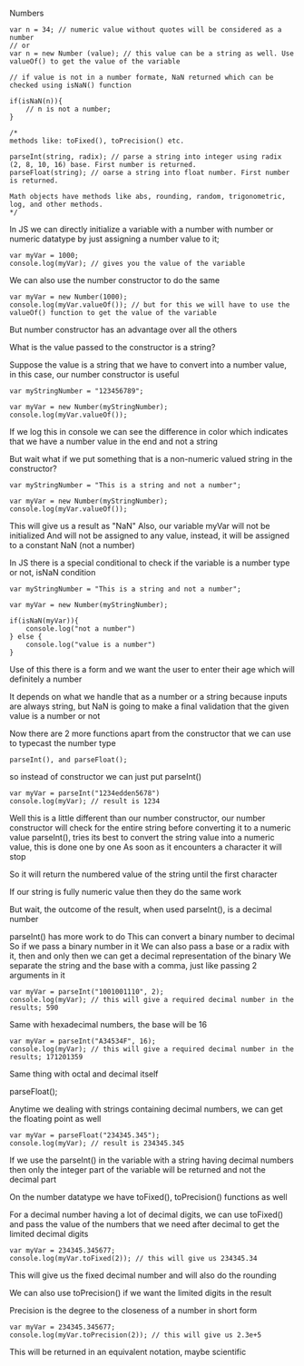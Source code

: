Numbers

```
var n = 34; // numeric value without quotes will be considered as a number
// or
var n = new Number (value); // this value can be a string as well. Use valueOf() to get the value of the variable

// if value is not in a number formate, NaN returned which can be checked using isNaN() function

if(isNaN(n)){
	// n is not a number;
}

/*
methods like: toFixed(), toPrecision() etc.

parseInt(string, radix); // parse a string into integer using radix (2, 8, 10, 16) base. First number is returned.
parseFloat(string); // oarse a string into float number. First number is returned.

Math objects have methods like abs, rounding, random, trigonometric, log, and other methods.
*/
```

In JS we can directly initialize a variable with a number with number or numeric datatype by just assigning a number value to it;

```
var myVar = 1000;
console.log(myVar); // gives you the value of the variable
```

We can also use the number constructor to do the same

```
var myVar = new Number(1000);
console.log(myVar.valueOf()); // but for this we will have to use the valueOf() function to get the value of the variable
```

But number constructor has an advantage over all the others

What is the value passed to the constructor is a string?

Suppose the value is a string that we have to convert into a number value, in this case, our number constructor is useful

```
var myStringNumber = "123456789";

var myVar = new Number(myStringNumber);
console.log(myVar.valueOf());
```

If we log this in console we can see the difference in color which indicates that we have a number value in the end and not a string

But wait what if we put something that is a non-numeric valued string in the constructor?

```
var myStringNumber = "This is a string and not a number";

var myVar = new Number(myStringNumber);
console.log(myVar.valueOf());
```

This will give us a result as "NaN"
Also, our variable myVar will not be initialized
And will not be assigned to any value, instead, it will be assigned to a constant NaN (not a number)

In JS there is a special conditional to check if the variable is a number type or not, isNaN condition

```
var myStringNumber = "This is a string and not a number";

var myVar = new Number(myStringNumber);

if(isNaN(myVar)){
	console.log("not a number")
} else {
	console.log("value is a number")
}
```

Use of this there is a form and we want the user to enter their age which will definitely a number

It depends on what we handle that as a number or a string because inputs are always string, but NaN is going to make a final validation that the given value is a number or not

Now there are 2 more functions apart from the constructor that we can use to typecast the number type

```
parseInt(), and parseFloat();
```

so instead of constructor we can just put parseInt()

```
var myVar = parseInt("1234edden5678")
console.log(myVar); // result is 1234
```

Well this is a little different than our number constructor, our number constructor will check for the entire string before converting it to a numeric value
parseInt(), tries its best to convert the string value into a numeric value, this is done one by one
As soon as it encounters a character it will stop

So it will return the numbered value of the string until the first character

If our string is fully numeric value then they do the same work

But wait, the outcome of the result, when used parseInt(), is a decimal number

parseInt() has more work to do
This can convert a binary number to decimal
So if we pass a binary number in it
We can also pass a base or a radix with it, then and only then we can get a decimal representation of the binary
We separate the string and the base with a comma, just like passing 2 arguments in it

```
var myVar = parseInt("1001001110", 2);
console.log(myVar); // this will give a required decimal number in the results; 590
```

Same with hexadecimal numbers, the base will be 16

```
var myVar = parseInt("A34534F", 16);
console.log(myVar); // this will give a required decimal number in the results; 171201359
```

Same thing with octal and decimal itself

parseFloat();

Anytime we dealing with strings containing decimal numbers, we can get the floating point as well

```
var myVar = parseFloat("234345.345");
console.log(myVar); // result is 234345.345
```

If we use the parseInt() in the variable with a string having decimal numbers then only the integer part of the variable will be returned and not the decimal part

On the number datatype we have toFixed(), toPrecision() functions as well

For a decimal number having a lot of decimal digits, we can use toFixed() and pass the value of the numbers that we need after decimal to get the limited decimal digits

```
var myVar = 234345.345677;
console.log(myVar.toFixed(2)); // this will give us 234345.34
```

This will give us the fixed decimal number and will also do the rounding

We can also use toPrecision() if we want the limited digits in the result

Precision is the degree to the closeness of a number in short form

```
var myVar = 234345.345677;
console.log(myVar.toPrecision(2)); // this will give us 2.3e+5
```

This will be returned in an equivalent notation, maybe scientific